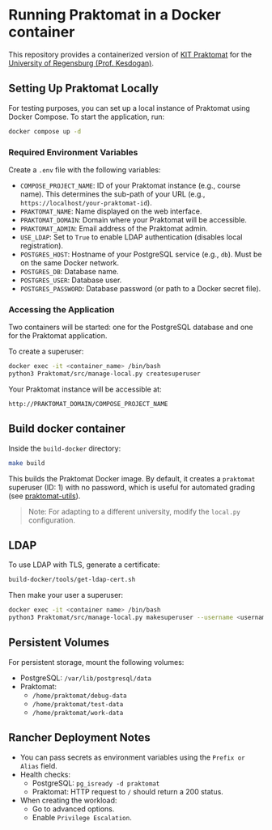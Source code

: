# Running Praktomat in a Docker container

This repository provides a containerized version of [KIT Praktomat](https://github.com/KITPraktomatTeam/Praktomat) for the [University of Regensburg (Prof. Kesdogan)](https://itsec.ur.de). 

## Setting Up Praktomat Locally
For testing purposes, you can set up a local instance of Praktomat using Docker Compose. To start the application, run:  
```bash
docker compose up -d
```  

### Required Environment Variables
Create a `.env` file with the following variables:

- `COMPOSE_PROJECT_NAME`: ID of your Praktomat instance (e.g., course name). This determines the sub-path of your URL (e.g., `https://localhost/your-praktomat-id`).
- `PRAKTOMAT_NAME`: Name displayed on the web interface.
- `PRAKTOMAT_DOMAIN`: Domain where your Praktomat will be accessible.
- `PRAKTOMAT_ADMIN`: Email address of the Praktomat admin.
- `USE_LDAP`: Set to `True` to enable LDAP authentication (disables local registration).
- `POSTGRES_HOST`: Hostname of your PostgreSQL service (e.g., `db`). Must be on the same Docker network.
- `POSTGRES_DB`: Database name.
- `POSTGRES_USER`: Database user.
- `POSTGRES_PASSWORD`: Database password (or path to a Docker secret file).

### Accessing the Application
Two containers will be started: one for the PostgreSQL database and one for the Praktomat application.

To create a superuser:

```bash
docker exec -it <container_name> /bin/bash
python3 Praktomat/src/manage-local.py createsuperuser
```

Your Praktomat instance will be accessible at:

```
http://PRAKTOMAT_DOMAIN/COMPOSE_PROJECT_NAME
```

## Build docker container
Inside the `build-docker` directory:
```bash
make build
```

This builds the Praktomat Docker image. By default, it creates a `praktomat` superuser (ID: 1) with no password, which is useful for automated grading (see [praktomat-utils](https://github.com/GithubKesdogan/praktomat-utils)).

> Note: For adapting to a different university, modify the `local.py` configuration.

## LDAP
To use LDAP with TLS, generate a certificate:
```bash
build-docker/tools/get-ldap-cert.sh
```

Then make your user a superuser:
```bash
docker exec -it <container name> /bin/bash
python3 Praktomat/src/manage-local.py makesuperuser --username <username>
```

## Persistent Volumes
For persistent storage, mount the following volumes:
- PostgreSQL: `/var/lib/postgresql/data`
- Praktomat:
    - `/home/praktomat/debug-data`
    - `/home/praktomat/test-data`
    - `/home/praktomat/work-data`

## Rancher Deployment Notes
- You can pass secrets as environment variables using the `Prefix or Alias` field.
- Health checks:
  - PostgreSQL: `pg_isready -d praktomat`
  - Praktomat: HTTP request to `/` should return a 200 status.
- When creating the workload:
  - Go to advanced options.
  - Enable `Privilege Escalation`.